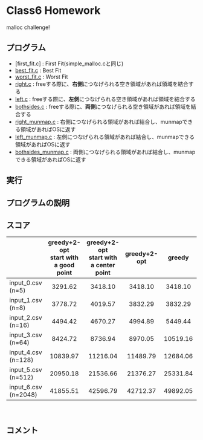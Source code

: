 # Class6 Homework
malloc challenge!

## プログラム
- [first_fit.c] : First Fit(simple_malloc.cと同じ)
- [best_fit.c](https://github.com/koomin-1122/STEP/blob/main/class5/greedy_2opt.py) : Best Fit
- [worst_fit.c](https://github.com/koomin-1122/STEP/blob/main/class5/greedy_2opt_center.py) : Worst Fit
- [right.c](https://github.com/koomin-1122/STEP/blob/main/class5/greedy_2opt_start.py) : freeする際に、**右側**につなげられる空き領域があれば領域を結合する
- [left.c](https://github.com/koomin-1122/STEP/blob/main/class5/greedy_2opt_start.py) : freeする際に、**左側**につなげられる空き領域があれば領域を結合する
- [bothsides.c](https://github.com/koomin-1122/STEP/blob/main/class5/greedy_2opt_start.py) : freeする際に、**両側**につなげられる空き領域があれば領域を結合する
- [right_munmap.c](https://github.com/koomin-1122/STEP/blob/main/class5/greedy_2opt_start.py) : 右側につなげられる領域があれば結合し、munmapできる領域があればOSに返す
- [left_munmap.c](https://github.com/koomin-1122/STEP/blob/main/class5/greedy_2opt_start.py) : 左側につなげられる領域があれば結合し、munmapできる領域があればOSに返す
- [bothsides_munmap.c](https://github.com/koomin-1122/STEP/blob/main/class5/greedy_2opt_start.py) : 両側につなげられる領域があれば結合し、munmapできる領域があればOSに返す

## 実行

## プログラムの説明

## スコア
|        |greedy+2-opt <br>start with a good point|greedy+2-opt<br>start with a center point| greedy+2-opt | greedy | Simulated Annealing | 
| ---------------     | :-------------------------------------------: | :-------------------------------------------:| :-----------------: | :----: | :-----------------: | 
| input_0.csv (n=5)   |3291.62|3418.10|3418.10              |3418.10 |3291.62              | 
| input_1.csv (n=8)   |3778.72|4019.57|3832.29              |3832.29 |3778.72              | 
| input_2.csv (n=16)  |4494.42|4670.27|4994.89              |5449.44 |4494.42              | 
| input_3.csv (n=64)  |8424.72|8736.94|8970.05              |10519.16|8150.91              | 
| input_4.csv (n=128) |10839.97|11216.04|11489.79             |12684.06|10675.29             | 
| input_5.csv (n=512) |20950.18|21536.66| 21376.27            |25331.84|21119.55             | 
| input_6.csv (n=2048)|41855.51|42596.79| 42712.37            |49892.05|44393.89             | 
<br>

## コメント
